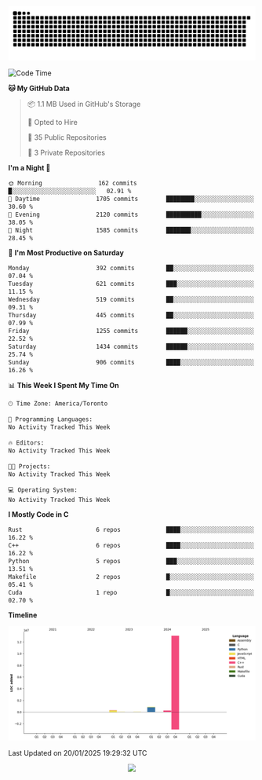 <picture>
  <source media="(prefers-color-scheme: dark)" srcset="https://raw.githubusercontent.com/kkli08/kkli08/output/github-contribution-grid-snake-dark.svg">
  <source media="(prefers-color-scheme: light)" srcset="https://raw.githubusercontent.com/kkli08/kkli08/output/github-contribution-grid-snake.svg">
  <img alt="github contribution grid snake animation" src="https://raw.githubusercontent.com/kkli08/kkli08/output/github-contribution-grid-snake.svg">
</picture>


<!--START_SECTION:waka-->
![Code Time](http://img.shields.io/badge/Code%20Time-123%20hrs%2034%20mins-blue)

**🐱 My GitHub Data** 

> 📦 1.1 MB Used in GitHub's Storage 
 > 
> 💼 Opted to Hire
 > 
> 📜 35 Public Repositories 
 > 
> 🔑 3 Private Repositories 
 > 
**I'm a Night 🦉** 

```text
🌞 Morning                162 commits         █░░░░░░░░░░░░░░░░░░░░░░░░   02.91 % 
🌆 Daytime                1705 commits        ████████░░░░░░░░░░░░░░░░░   30.60 % 
🌃 Evening                2120 commits        ██████████░░░░░░░░░░░░░░░   38.05 % 
🌙 Night                  1585 commits        ███████░░░░░░░░░░░░░░░░░░   28.45 % 
```
📅 **I'm Most Productive on Saturday** 

```text
Monday                   392 commits         ██░░░░░░░░░░░░░░░░░░░░░░░   07.04 % 
Tuesday                  621 commits         ███░░░░░░░░░░░░░░░░░░░░░░   11.15 % 
Wednesday                519 commits         ██░░░░░░░░░░░░░░░░░░░░░░░   09.31 % 
Thursday                 445 commits         ██░░░░░░░░░░░░░░░░░░░░░░░   07.99 % 
Friday                   1255 commits        ██████░░░░░░░░░░░░░░░░░░░   22.52 % 
Saturday                 1434 commits        ██████░░░░░░░░░░░░░░░░░░░   25.74 % 
Sunday                   906 commits         ████░░░░░░░░░░░░░░░░░░░░░   16.26 % 
```


📊 **This Week I Spent My Time On** 

```text
🕑︎ Time Zone: America/Toronto

💬 Programming Languages: 
No Activity Tracked This Week

🔥 Editors: 
No Activity Tracked This Week

🐱‍💻 Projects: 
No Activity Tracked This Week

💻 Operating System: 
No Activity Tracked This Week
```

**I Mostly Code in C** 

```text
Rust                     6 repos             ████░░░░░░░░░░░░░░░░░░░░░   16.22 % 
C++                      6 repos             ████░░░░░░░░░░░░░░░░░░░░░   16.22 % 
Python                   5 repos             ███░░░░░░░░░░░░░░░░░░░░░░   13.51 % 
Makefile                 2 repos             █░░░░░░░░░░░░░░░░░░░░░░░░   05.41 % 
Cuda                     1 repo              █░░░░░░░░░░░░░░░░░░░░░░░░   02.70 % 
```



**Timeline**

![Lines of Code chart](https://raw.githubusercontent.com/kkli08/kkli08/main/assets/bar_graph.png)


 Last Updated on 20/01/2025 19:29:32 UTC
<!--END_SECTION:waka-->


<div align="center">
    <img  src="https://github-readme-streak-stats.herokuapp.com/?user=kkli08&theme=cobalt" />
</div>

<br/>
<br/>
<br/>
